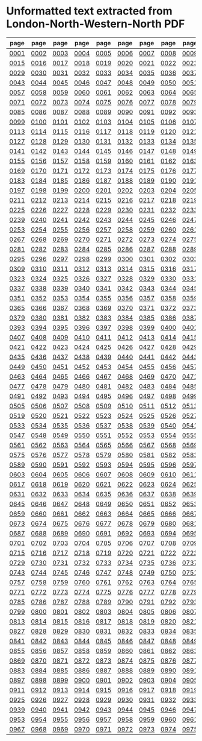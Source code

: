 # Unformatted text extracted from London-North-Western-North PDF

|page|page|page|page|page|page|page|page|page|page|page|page|page|page|
|----|----|----|----|----|----|----|----|----|----|----|----|----|----|
|[0001](London-North-Western-North/txt/pg_0001.txt)|[0002](London-North-Western-North/txt/pg_0002.txt)|[0003](London-North-Western-North/txt/pg_0003.txt)|[0004](London-North-Western-North/txt/pg_0004.txt)|[0005](London-North-Western-North/txt/pg_0005.txt)|[0006](London-North-Western-North/txt/pg_0006.txt)|[0007](London-North-Western-North/txt/pg_0007.txt)|[0008](London-North-Western-North/txt/pg_0008.txt)|[0009](London-North-Western-North/txt/pg_0009.txt)|[0010](London-North-Western-North/txt/pg_0010.txt)|[0011](London-North-Western-North/txt/pg_0011.txt)|[0012](London-North-Western-North/txt/pg_0012.txt)|[0013](London-North-Western-North/txt/pg_0013.txt)|[0014](London-North-Western-North/txt/pg_0014.txt)|
|[0015](London-North-Western-North/txt/pg_0015.txt)|[0016](London-North-Western-North/txt/pg_0016.txt)|[0017](London-North-Western-North/txt/pg_0017.txt)|[0018](London-North-Western-North/txt/pg_0018.txt)|[0019](London-North-Western-North/txt/pg_0019.txt)|[0020](London-North-Western-North/txt/pg_0020.txt)|[0021](London-North-Western-North/txt/pg_0021.txt)|[0022](London-North-Western-North/txt/pg_0022.txt)|[0023](London-North-Western-North/txt/pg_0023.txt)|[0024](London-North-Western-North/txt/pg_0024.txt)|[0025](London-North-Western-North/txt/pg_0025.txt)|[0026](London-North-Western-North/txt/pg_0026.txt)|[0027](London-North-Western-North/txt/pg_0027.txt)|[0028](London-North-Western-North/txt/pg_0028.txt)|
|[0029](London-North-Western-North/txt/pg_0029.txt)|[0030](London-North-Western-North/txt/pg_0030.txt)|[0031](London-North-Western-North/txt/pg_0031.txt)|[0032](London-North-Western-North/txt/pg_0032.txt)|[0033](London-North-Western-North/txt/pg_0033.txt)|[0034](London-North-Western-North/txt/pg_0034.txt)|[0035](London-North-Western-North/txt/pg_0035.txt)|[0036](London-North-Western-North/txt/pg_0036.txt)|[0037](London-North-Western-North/txt/pg_0037.txt)|[0038](London-North-Western-North/txt/pg_0038.txt)|[0039](London-North-Western-North/txt/pg_0039.txt)|[0040](London-North-Western-North/txt/pg_0040.txt)|[0041](London-North-Western-North/txt/pg_0041.txt)|[0042](London-North-Western-North/txt/pg_0042.txt)|
|[0043](London-North-Western-North/txt/pg_0043.txt)|[0044](London-North-Western-North/txt/pg_0044.txt)|[0045](London-North-Western-North/txt/pg_0045.txt)|[0046](London-North-Western-North/txt/pg_0046.txt)|[0047](London-North-Western-North/txt/pg_0047.txt)|[0048](London-North-Western-North/txt/pg_0048.txt)|[0049](London-North-Western-North/txt/pg_0049.txt)|[0050](London-North-Western-North/txt/pg_0050.txt)|[0051](London-North-Western-North/txt/pg_0051.txt)|[0052](London-North-Western-North/txt/pg_0052.txt)|[0053](London-North-Western-North/txt/pg_0053.txt)|[0054](London-North-Western-North/txt/pg_0054.txt)|[0055](London-North-Western-North/txt/pg_0055.txt)|[0056](London-North-Western-North/txt/pg_0056.txt)|
|[0057](London-North-Western-North/txt/pg_0057.txt)|[0058](London-North-Western-North/txt/pg_0058.txt)|[0059](London-North-Western-North/txt/pg_0059.txt)|[0060](London-North-Western-North/txt/pg_0060.txt)|[0061](London-North-Western-North/txt/pg_0061.txt)|[0062](London-North-Western-North/txt/pg_0062.txt)|[0063](London-North-Western-North/txt/pg_0063.txt)|[0064](London-North-Western-North/txt/pg_0064.txt)|[0065](London-North-Western-North/txt/pg_0065.txt)|[0066](London-North-Western-North/txt/pg_0066.txt)|[0067](London-North-Western-North/txt/pg_0067.txt)|[0068](London-North-Western-North/txt/pg_0068.txt)|[0069](London-North-Western-North/txt/pg_0069.txt)|[0070](London-North-Western-North/txt/pg_0070.txt)|
|[0071](London-North-Western-North/txt/pg_0071.txt)|[0072](London-North-Western-North/txt/pg_0072.txt)|[0073](London-North-Western-North/txt/pg_0073.txt)|[0074](London-North-Western-North/txt/pg_0074.txt)|[0075](London-North-Western-North/txt/pg_0075.txt)|[0076](London-North-Western-North/txt/pg_0076.txt)|[0077](London-North-Western-North/txt/pg_0077.txt)|[0078](London-North-Western-North/txt/pg_0078.txt)|[0079](London-North-Western-North/txt/pg_0079.txt)|[0080](London-North-Western-North/txt/pg_0080.txt)|[0081](London-North-Western-North/txt/pg_0081.txt)|[0082](London-North-Western-North/txt/pg_0082.txt)|[0083](London-North-Western-North/txt/pg_0083.txt)|[0084](London-North-Western-North/txt/pg_0084.txt)|
|[0085](London-North-Western-North/txt/pg_0085.txt)|[0086](London-North-Western-North/txt/pg_0086.txt)|[0087](London-North-Western-North/txt/pg_0087.txt)|[0088](London-North-Western-North/txt/pg_0088.txt)|[0089](London-North-Western-North/txt/pg_0089.txt)|[0090](London-North-Western-North/txt/pg_0090.txt)|[0091](London-North-Western-North/txt/pg_0091.txt)|[0092](London-North-Western-North/txt/pg_0092.txt)|[0093](London-North-Western-North/txt/pg_0093.txt)|[0094](London-North-Western-North/txt/pg_0094.txt)|[0095](London-North-Western-North/txt/pg_0095.txt)|[0096](London-North-Western-North/txt/pg_0096.txt)|[0097](London-North-Western-North/txt/pg_0097.txt)|[0098](London-North-Western-North/txt/pg_0098.txt)|
|[0099](London-North-Western-North/txt/pg_0099.txt)|[0100](London-North-Western-North/txt/pg_0100.txt)|[0101](London-North-Western-North/txt/pg_0101.txt)|[0102](London-North-Western-North/txt/pg_0102.txt)|[0103](London-North-Western-North/txt/pg_0103.txt)|[0104](London-North-Western-North/txt/pg_0104.txt)|[0105](London-North-Western-North/txt/pg_0105.txt)|[0106](London-North-Western-North/txt/pg_0106.txt)|[0107](London-North-Western-North/txt/pg_0107.txt)|[0108](London-North-Western-North/txt/pg_0108.txt)|[0109](London-North-Western-North/txt/pg_0109.txt)|[0110](London-North-Western-North/txt/pg_0110.txt)|[0111](London-North-Western-North/txt/pg_0111.txt)|[0112](London-North-Western-North/txt/pg_0112.txt)|
|[0113](London-North-Western-North/txt/pg_0113.txt)|[0114](London-North-Western-North/txt/pg_0114.txt)|[0115](London-North-Western-North/txt/pg_0115.txt)|[0116](London-North-Western-North/txt/pg_0116.txt)|[0117](London-North-Western-North/txt/pg_0117.txt)|[0118](London-North-Western-North/txt/pg_0118.txt)|[0119](London-North-Western-North/txt/pg_0119.txt)|[0120](London-North-Western-North/txt/pg_0120.txt)|[0121](London-North-Western-North/txt/pg_0121.txt)|[0122](London-North-Western-North/txt/pg_0122.txt)|[0123](London-North-Western-North/txt/pg_0123.txt)|[0124](London-North-Western-North/txt/pg_0124.txt)|[0125](London-North-Western-North/txt/pg_0125.txt)|[0126](London-North-Western-North/txt/pg_0126.txt)|
|[0127](London-North-Western-North/txt/pg_0127.txt)|[0128](London-North-Western-North/txt/pg_0128.txt)|[0129](London-North-Western-North/txt/pg_0129.txt)|[0130](London-North-Western-North/txt/pg_0130.txt)|[0131](London-North-Western-North/txt/pg_0131.txt)|[0132](London-North-Western-North/txt/pg_0132.txt)|[0133](London-North-Western-North/txt/pg_0133.txt)|[0134](London-North-Western-North/txt/pg_0134.txt)|[0135](London-North-Western-North/txt/pg_0135.txt)|[0136](London-North-Western-North/txt/pg_0136.txt)|[0137](London-North-Western-North/txt/pg_0137.txt)|[0138](London-North-Western-North/txt/pg_0138.txt)|[0139](London-North-Western-North/txt/pg_0139.txt)|[0140](London-North-Western-North/txt/pg_0140.txt)|
|[0141](London-North-Western-North/txt/pg_0141.txt)|[0142](London-North-Western-North/txt/pg_0142.txt)|[0143](London-North-Western-North/txt/pg_0143.txt)|[0144](London-North-Western-North/txt/pg_0144.txt)|[0145](London-North-Western-North/txt/pg_0145.txt)|[0146](London-North-Western-North/txt/pg_0146.txt)|[0147](London-North-Western-North/txt/pg_0147.txt)|[0148](London-North-Western-North/txt/pg_0148.txt)|[0149](London-North-Western-North/txt/pg_0149.txt)|[0150](London-North-Western-North/txt/pg_0150.txt)|[0151](London-North-Western-North/txt/pg_0151.txt)|[0152](London-North-Western-North/txt/pg_0152.txt)|[0153](London-North-Western-North/txt/pg_0153.txt)|[0154](London-North-Western-North/txt/pg_0154.txt)|
|[0155](London-North-Western-North/txt/pg_0155.txt)|[0156](London-North-Western-North/txt/pg_0156.txt)|[0157](London-North-Western-North/txt/pg_0157.txt)|[0158](London-North-Western-North/txt/pg_0158.txt)|[0159](London-North-Western-North/txt/pg_0159.txt)|[0160](London-North-Western-North/txt/pg_0160.txt)|[0161](London-North-Western-North/txt/pg_0161.txt)|[0162](London-North-Western-North/txt/pg_0162.txt)|[0163](London-North-Western-North/txt/pg_0163.txt)|[0164](London-North-Western-North/txt/pg_0164.txt)|[0165](London-North-Western-North/txt/pg_0165.txt)|[0166](London-North-Western-North/txt/pg_0166.txt)|[0167](London-North-Western-North/txt/pg_0167.txt)|[0168](London-North-Western-North/txt/pg_0168.txt)|
|[0169](London-North-Western-North/txt/pg_0169.txt)|[0170](London-North-Western-North/txt/pg_0170.txt)|[0171](London-North-Western-North/txt/pg_0171.txt)|[0172](London-North-Western-North/txt/pg_0172.txt)|[0173](London-North-Western-North/txt/pg_0173.txt)|[0174](London-North-Western-North/txt/pg_0174.txt)|[0175](London-North-Western-North/txt/pg_0175.txt)|[0176](London-North-Western-North/txt/pg_0176.txt)|[0177](London-North-Western-North/txt/pg_0177.txt)|[0178](London-North-Western-North/txt/pg_0178.txt)|[0179](London-North-Western-North/txt/pg_0179.txt)|[0180](London-North-Western-North/txt/pg_0180.txt)|[0181](London-North-Western-North/txt/pg_0181.txt)|[0182](London-North-Western-North/txt/pg_0182.txt)|
|[0183](London-North-Western-North/txt/pg_0183.txt)|[0184](London-North-Western-North/txt/pg_0184.txt)|[0185](London-North-Western-North/txt/pg_0185.txt)|[0186](London-North-Western-North/txt/pg_0186.txt)|[0187](London-North-Western-North/txt/pg_0187.txt)|[0188](London-North-Western-North/txt/pg_0188.txt)|[0189](London-North-Western-North/txt/pg_0189.txt)|[0190](London-North-Western-North/txt/pg_0190.txt)|[0191](London-North-Western-North/txt/pg_0191.txt)|[0192](London-North-Western-North/txt/pg_0192.txt)|[0193](London-North-Western-North/txt/pg_0193.txt)|[0194](London-North-Western-North/txt/pg_0194.txt)|[0195](London-North-Western-North/txt/pg_0195.txt)|[0196](London-North-Western-North/txt/pg_0196.txt)|
|[0197](London-North-Western-North/txt/pg_0197.txt)|[0198](London-North-Western-North/txt/pg_0198.txt)|[0199](London-North-Western-North/txt/pg_0199.txt)|[0200](London-North-Western-North/txt/pg_0200.txt)|[0201](London-North-Western-North/txt/pg_0201.txt)|[0202](London-North-Western-North/txt/pg_0202.txt)|[0203](London-North-Western-North/txt/pg_0203.txt)|[0204](London-North-Western-North/txt/pg_0204.txt)|[0205](London-North-Western-North/txt/pg_0205.txt)|[0206](London-North-Western-North/txt/pg_0206.txt)|[0207](London-North-Western-North/txt/pg_0207.txt)|[0208](London-North-Western-North/txt/pg_0208.txt)|[0209](London-North-Western-North/txt/pg_0209.txt)|[0210](London-North-Western-North/txt/pg_0210.txt)|
|[0211](London-North-Western-North/txt/pg_0211.txt)|[0212](London-North-Western-North/txt/pg_0212.txt)|[0213](London-North-Western-North/txt/pg_0213.txt)|[0214](London-North-Western-North/txt/pg_0214.txt)|[0215](London-North-Western-North/txt/pg_0215.txt)|[0216](London-North-Western-North/txt/pg_0216.txt)|[0217](London-North-Western-North/txt/pg_0217.txt)|[0218](London-North-Western-North/txt/pg_0218.txt)|[0219](London-North-Western-North/txt/pg_0219.txt)|[0220](London-North-Western-North/txt/pg_0220.txt)|[0221](London-North-Western-North/txt/pg_0221.txt)|[0222](London-North-Western-North/txt/pg_0222.txt)|[0223](London-North-Western-North/txt/pg_0223.txt)|[0224](London-North-Western-North/txt/pg_0224.txt)|
|[0225](London-North-Western-North/txt/pg_0225.txt)|[0226](London-North-Western-North/txt/pg_0226.txt)|[0227](London-North-Western-North/txt/pg_0227.txt)|[0228](London-North-Western-North/txt/pg_0228.txt)|[0229](London-North-Western-North/txt/pg_0229.txt)|[0230](London-North-Western-North/txt/pg_0230.txt)|[0231](London-North-Western-North/txt/pg_0231.txt)|[0232](London-North-Western-North/txt/pg_0232.txt)|[0233](London-North-Western-North/txt/pg_0233.txt)|[0234](London-North-Western-North/txt/pg_0234.txt)|[0235](London-North-Western-North/txt/pg_0235.txt)|[0236](London-North-Western-North/txt/pg_0236.txt)|[0237](London-North-Western-North/txt/pg_0237.txt)|[0238](London-North-Western-North/txt/pg_0238.txt)|
|[0239](London-North-Western-North/txt/pg_0239.txt)|[0240](London-North-Western-North/txt/pg_0240.txt)|[0241](London-North-Western-North/txt/pg_0241.txt)|[0242](London-North-Western-North/txt/pg_0242.txt)|[0243](London-North-Western-North/txt/pg_0243.txt)|[0244](London-North-Western-North/txt/pg_0244.txt)|[0245](London-North-Western-North/txt/pg_0245.txt)|[0246](London-North-Western-North/txt/pg_0246.txt)|[0247](London-North-Western-North/txt/pg_0247.txt)|[0248](London-North-Western-North/txt/pg_0248.txt)|[0249](London-North-Western-North/txt/pg_0249.txt)|[0250](London-North-Western-North/txt/pg_0250.txt)|[0251](London-North-Western-North/txt/pg_0251.txt)|[0252](London-North-Western-North/txt/pg_0252.txt)|
|[0253](London-North-Western-North/txt/pg_0253.txt)|[0254](London-North-Western-North/txt/pg_0254.txt)|[0255](London-North-Western-North/txt/pg_0255.txt)|[0256](London-North-Western-North/txt/pg_0256.txt)|[0257](London-North-Western-North/txt/pg_0257.txt)|[0258](London-North-Western-North/txt/pg_0258.txt)|[0259](London-North-Western-North/txt/pg_0259.txt)|[0260](London-North-Western-North/txt/pg_0260.txt)|[0261](London-North-Western-North/txt/pg_0261.txt)|[0262](London-North-Western-North/txt/pg_0262.txt)|[0263](London-North-Western-North/txt/pg_0263.txt)|[0264](London-North-Western-North/txt/pg_0264.txt)|[0265](London-North-Western-North/txt/pg_0265.txt)|[0266](London-North-Western-North/txt/pg_0266.txt)|
|[0267](London-North-Western-North/txt/pg_0267.txt)|[0268](London-North-Western-North/txt/pg_0268.txt)|[0269](London-North-Western-North/txt/pg_0269.txt)|[0270](London-North-Western-North/txt/pg_0270.txt)|[0271](London-North-Western-North/txt/pg_0271.txt)|[0272](London-North-Western-North/txt/pg_0272.txt)|[0273](London-North-Western-North/txt/pg_0273.txt)|[0274](London-North-Western-North/txt/pg_0274.txt)|[0275](London-North-Western-North/txt/pg_0275.txt)|[0276](London-North-Western-North/txt/pg_0276.txt)|[0277](London-North-Western-North/txt/pg_0277.txt)|[0278](London-North-Western-North/txt/pg_0278.txt)|[0279](London-North-Western-North/txt/pg_0279.txt)|[0280](London-North-Western-North/txt/pg_0280.txt)|
|[0281](London-North-Western-North/txt/pg_0281.txt)|[0282](London-North-Western-North/txt/pg_0282.txt)|[0283](London-North-Western-North/txt/pg_0283.txt)|[0284](London-North-Western-North/txt/pg_0284.txt)|[0285](London-North-Western-North/txt/pg_0285.txt)|[0286](London-North-Western-North/txt/pg_0286.txt)|[0287](London-North-Western-North/txt/pg_0287.txt)|[0288](London-North-Western-North/txt/pg_0288.txt)|[0289](London-North-Western-North/txt/pg_0289.txt)|[0290](London-North-Western-North/txt/pg_0290.txt)|[0291](London-North-Western-North/txt/pg_0291.txt)|[0292](London-North-Western-North/txt/pg_0292.txt)|[0293](London-North-Western-North/txt/pg_0293.txt)|[0294](London-North-Western-North/txt/pg_0294.txt)|
|[0295](London-North-Western-North/txt/pg_0295.txt)|[0296](London-North-Western-North/txt/pg_0296.txt)|[0297](London-North-Western-North/txt/pg_0297.txt)|[0298](London-North-Western-North/txt/pg_0298.txt)|[0299](London-North-Western-North/txt/pg_0299.txt)|[0300](London-North-Western-North/txt/pg_0300.txt)|[0301](London-North-Western-North/txt/pg_0301.txt)|[0302](London-North-Western-North/txt/pg_0302.txt)|[0303](London-North-Western-North/txt/pg_0303.txt)|[0304](London-North-Western-North/txt/pg_0304.txt)|[0305](London-North-Western-North/txt/pg_0305.txt)|[0306](London-North-Western-North/txt/pg_0306.txt)|[0307](London-North-Western-North/txt/pg_0307.txt)|[0308](London-North-Western-North/txt/pg_0308.txt)|
|[0309](London-North-Western-North/txt/pg_0309.txt)|[0310](London-North-Western-North/txt/pg_0310.txt)|[0311](London-North-Western-North/txt/pg_0311.txt)|[0312](London-North-Western-North/txt/pg_0312.txt)|[0313](London-North-Western-North/txt/pg_0313.txt)|[0314](London-North-Western-North/txt/pg_0314.txt)|[0315](London-North-Western-North/txt/pg_0315.txt)|[0316](London-North-Western-North/txt/pg_0316.txt)|[0317](London-North-Western-North/txt/pg_0317.txt)|[0318](London-North-Western-North/txt/pg_0318.txt)|[0319](London-North-Western-North/txt/pg_0319.txt)|[0320](London-North-Western-North/txt/pg_0320.txt)|[0321](London-North-Western-North/txt/pg_0321.txt)|[0322](London-North-Western-North/txt/pg_0322.txt)|
|[0323](London-North-Western-North/txt/pg_0323.txt)|[0324](London-North-Western-North/txt/pg_0324.txt)|[0325](London-North-Western-North/txt/pg_0325.txt)|[0326](London-North-Western-North/txt/pg_0326.txt)|[0327](London-North-Western-North/txt/pg_0327.txt)|[0328](London-North-Western-North/txt/pg_0328.txt)|[0329](London-North-Western-North/txt/pg_0329.txt)|[0330](London-North-Western-North/txt/pg_0330.txt)|[0331](London-North-Western-North/txt/pg_0331.txt)|[0332](London-North-Western-North/txt/pg_0332.txt)|[0333](London-North-Western-North/txt/pg_0333.txt)|[0334](London-North-Western-North/txt/pg_0334.txt)|[0335](London-North-Western-North/txt/pg_0335.txt)|[0336](London-North-Western-North/txt/pg_0336.txt)|
|[0337](London-North-Western-North/txt/pg_0337.txt)|[0338](London-North-Western-North/txt/pg_0338.txt)|[0339](London-North-Western-North/txt/pg_0339.txt)|[0340](London-North-Western-North/txt/pg_0340.txt)|[0341](London-North-Western-North/txt/pg_0341.txt)|[0342](London-North-Western-North/txt/pg_0342.txt)|[0343](London-North-Western-North/txt/pg_0343.txt)|[0344](London-North-Western-North/txt/pg_0344.txt)|[0345](London-North-Western-North/txt/pg_0345.txt)|[0346](London-North-Western-North/txt/pg_0346.txt)|[0347](London-North-Western-North/txt/pg_0347.txt)|[0348](London-North-Western-North/txt/pg_0348.txt)|[0349](London-North-Western-North/txt/pg_0349.txt)|[0350](London-North-Western-North/txt/pg_0350.txt)|
|[0351](London-North-Western-North/txt/pg_0351.txt)|[0352](London-North-Western-North/txt/pg_0352.txt)|[0353](London-North-Western-North/txt/pg_0353.txt)|[0354](London-North-Western-North/txt/pg_0354.txt)|[0355](London-North-Western-North/txt/pg_0355.txt)|[0356](London-North-Western-North/txt/pg_0356.txt)|[0357](London-North-Western-North/txt/pg_0357.txt)|[0358](London-North-Western-North/txt/pg_0358.txt)|[0359](London-North-Western-North/txt/pg_0359.txt)|[0360](London-North-Western-North/txt/pg_0360.txt)|[0361](London-North-Western-North/txt/pg_0361.txt)|[0362](London-North-Western-North/txt/pg_0362.txt)|[0363](London-North-Western-North/txt/pg_0363.txt)|[0364](London-North-Western-North/txt/pg_0364.txt)|
|[0365](London-North-Western-North/txt/pg_0365.txt)|[0366](London-North-Western-North/txt/pg_0366.txt)|[0367](London-North-Western-North/txt/pg_0367.txt)|[0368](London-North-Western-North/txt/pg_0368.txt)|[0369](London-North-Western-North/txt/pg_0369.txt)|[0370](London-North-Western-North/txt/pg_0370.txt)|[0371](London-North-Western-North/txt/pg_0371.txt)|[0372](London-North-Western-North/txt/pg_0372.txt)|[0373](London-North-Western-North/txt/pg_0373.txt)|[0374](London-North-Western-North/txt/pg_0374.txt)|[0375](London-North-Western-North/txt/pg_0375.txt)|[0376](London-North-Western-North/txt/pg_0376.txt)|[0377](London-North-Western-North/txt/pg_0377.txt)|[0378](London-North-Western-North/txt/pg_0378.txt)|
|[0379](London-North-Western-North/txt/pg_0379.txt)|[0380](London-North-Western-North/txt/pg_0380.txt)|[0381](London-North-Western-North/txt/pg_0381.txt)|[0382](London-North-Western-North/txt/pg_0382.txt)|[0383](London-North-Western-North/txt/pg_0383.txt)|[0384](London-North-Western-North/txt/pg_0384.txt)|[0385](London-North-Western-North/txt/pg_0385.txt)|[0386](London-North-Western-North/txt/pg_0386.txt)|[0387](London-North-Western-North/txt/pg_0387.txt)|[0388](London-North-Western-North/txt/pg_0388.txt)|[0389](London-North-Western-North/txt/pg_0389.txt)|[0390](London-North-Western-North/txt/pg_0390.txt)|[0391](London-North-Western-North/txt/pg_0391.txt)|[0392](London-North-Western-North/txt/pg_0392.txt)|
|[0393](London-North-Western-North/txt/pg_0393.txt)|[0394](London-North-Western-North/txt/pg_0394.txt)|[0395](London-North-Western-North/txt/pg_0395.txt)|[0396](London-North-Western-North/txt/pg_0396.txt)|[0397](London-North-Western-North/txt/pg_0397.txt)|[0398](London-North-Western-North/txt/pg_0398.txt)|[0399](London-North-Western-North/txt/pg_0399.txt)|[0400](London-North-Western-North/txt/pg_0400.txt)|[0401](London-North-Western-North/txt/pg_0401.txt)|[0402](London-North-Western-North/txt/pg_0402.txt)|[0403](London-North-Western-North/txt/pg_0403.txt)|[0404](London-North-Western-North/txt/pg_0404.txt)|[0405](London-North-Western-North/txt/pg_0405.txt)|[0406](London-North-Western-North/txt/pg_0406.txt)|
|[0407](London-North-Western-North/txt/pg_0407.txt)|[0408](London-North-Western-North/txt/pg_0408.txt)|[0409](London-North-Western-North/txt/pg_0409.txt)|[0410](London-North-Western-North/txt/pg_0410.txt)|[0411](London-North-Western-North/txt/pg_0411.txt)|[0412](London-North-Western-North/txt/pg_0412.txt)|[0413](London-North-Western-North/txt/pg_0413.txt)|[0414](London-North-Western-North/txt/pg_0414.txt)|[0415](London-North-Western-North/txt/pg_0415.txt)|[0416](London-North-Western-North/txt/pg_0416.txt)|[0417](London-North-Western-North/txt/pg_0417.txt)|[0418](London-North-Western-North/txt/pg_0418.txt)|[0419](London-North-Western-North/txt/pg_0419.txt)|[0420](London-North-Western-North/txt/pg_0420.txt)|
|[0421](London-North-Western-North/txt/pg_0421.txt)|[0422](London-North-Western-North/txt/pg_0422.txt)|[0423](London-North-Western-North/txt/pg_0423.txt)|[0424](London-North-Western-North/txt/pg_0424.txt)|[0425](London-North-Western-North/txt/pg_0425.txt)|[0426](London-North-Western-North/txt/pg_0426.txt)|[0427](London-North-Western-North/txt/pg_0427.txt)|[0428](London-North-Western-North/txt/pg_0428.txt)|[0429](London-North-Western-North/txt/pg_0429.txt)|[0430](London-North-Western-North/txt/pg_0430.txt)|[0431](London-North-Western-North/txt/pg_0431.txt)|[0432](London-North-Western-North/txt/pg_0432.txt)|[0433](London-North-Western-North/txt/pg_0433.txt)|[0434](London-North-Western-North/txt/pg_0434.txt)|
|[0435](London-North-Western-North/txt/pg_0435.txt)|[0436](London-North-Western-North/txt/pg_0436.txt)|[0437](London-North-Western-North/txt/pg_0437.txt)|[0438](London-North-Western-North/txt/pg_0438.txt)|[0439](London-North-Western-North/txt/pg_0439.txt)|[0440](London-North-Western-North/txt/pg_0440.txt)|[0441](London-North-Western-North/txt/pg_0441.txt)|[0442](London-North-Western-North/txt/pg_0442.txt)|[0443](London-North-Western-North/txt/pg_0443.txt)|[0444](London-North-Western-North/txt/pg_0444.txt)|[0445](London-North-Western-North/txt/pg_0445.txt)|[0446](London-North-Western-North/txt/pg_0446.txt)|[0447](London-North-Western-North/txt/pg_0447.txt)|[0448](London-North-Western-North/txt/pg_0448.txt)|
|[0449](London-North-Western-North/txt/pg_0449.txt)|[0450](London-North-Western-North/txt/pg_0450.txt)|[0451](London-North-Western-North/txt/pg_0451.txt)|[0452](London-North-Western-North/txt/pg_0452.txt)|[0453](London-North-Western-North/txt/pg_0453.txt)|[0454](London-North-Western-North/txt/pg_0454.txt)|[0455](London-North-Western-North/txt/pg_0455.txt)|[0456](London-North-Western-North/txt/pg_0456.txt)|[0457](London-North-Western-North/txt/pg_0457.txt)|[0458](London-North-Western-North/txt/pg_0458.txt)|[0459](London-North-Western-North/txt/pg_0459.txt)|[0460](London-North-Western-North/txt/pg_0460.txt)|[0461](London-North-Western-North/txt/pg_0461.txt)|[0462](London-North-Western-North/txt/pg_0462.txt)|
|[0463](London-North-Western-North/txt/pg_0463.txt)|[0464](London-North-Western-North/txt/pg_0464.txt)|[0465](London-North-Western-North/txt/pg_0465.txt)|[0466](London-North-Western-North/txt/pg_0466.txt)|[0467](London-North-Western-North/txt/pg_0467.txt)|[0468](London-North-Western-North/txt/pg_0468.txt)|[0469](London-North-Western-North/txt/pg_0469.txt)|[0470](London-North-Western-North/txt/pg_0470.txt)|[0471](London-North-Western-North/txt/pg_0471.txt)|[0472](London-North-Western-North/txt/pg_0472.txt)|[0473](London-North-Western-North/txt/pg_0473.txt)|[0474](London-North-Western-North/txt/pg_0474.txt)|[0475](London-North-Western-North/txt/pg_0475.txt)|[0476](London-North-Western-North/txt/pg_0476.txt)|
|[0477](London-North-Western-North/txt/pg_0477.txt)|[0478](London-North-Western-North/txt/pg_0478.txt)|[0479](London-North-Western-North/txt/pg_0479.txt)|[0480](London-North-Western-North/txt/pg_0480.txt)|[0481](London-North-Western-North/txt/pg_0481.txt)|[0482](London-North-Western-North/txt/pg_0482.txt)|[0483](London-North-Western-North/txt/pg_0483.txt)|[0484](London-North-Western-North/txt/pg_0484.txt)|[0485](London-North-Western-North/txt/pg_0485.txt)|[0486](London-North-Western-North/txt/pg_0486.txt)|[0487](London-North-Western-North/txt/pg_0487.txt)|[0488](London-North-Western-North/txt/pg_0488.txt)|[0489](London-North-Western-North/txt/pg_0489.txt)|[0490](London-North-Western-North/txt/pg_0490.txt)|
|[0491](London-North-Western-North/txt/pg_0491.txt)|[0492](London-North-Western-North/txt/pg_0492.txt)|[0493](London-North-Western-North/txt/pg_0493.txt)|[0494](London-North-Western-North/txt/pg_0494.txt)|[0495](London-North-Western-North/txt/pg_0495.txt)|[0496](London-North-Western-North/txt/pg_0496.txt)|[0497](London-North-Western-North/txt/pg_0497.txt)|[0498](London-North-Western-North/txt/pg_0498.txt)|[0499](London-North-Western-North/txt/pg_0499.txt)|[0500](London-North-Western-North/txt/pg_0500.txt)|[0501](London-North-Western-North/txt/pg_0501.txt)|[0502](London-North-Western-North/txt/pg_0502.txt)|[0503](London-North-Western-North/txt/pg_0503.txt)|[0504](London-North-Western-North/txt/pg_0504.txt)|
|[0505](London-North-Western-North/txt/pg_0505.txt)|[0506](London-North-Western-North/txt/pg_0506.txt)|[0507](London-North-Western-North/txt/pg_0507.txt)|[0508](London-North-Western-North/txt/pg_0508.txt)|[0509](London-North-Western-North/txt/pg_0509.txt)|[0510](London-North-Western-North/txt/pg_0510.txt)|[0511](London-North-Western-North/txt/pg_0511.txt)|[0512](London-North-Western-North/txt/pg_0512.txt)|[0513](London-North-Western-North/txt/pg_0513.txt)|[0514](London-North-Western-North/txt/pg_0514.txt)|[0515](London-North-Western-North/txt/pg_0515.txt)|[0516](London-North-Western-North/txt/pg_0516.txt)|[0517](London-North-Western-North/txt/pg_0517.txt)|[0518](London-North-Western-North/txt/pg_0518.txt)|
|[0519](London-North-Western-North/txt/pg_0519.txt)|[0520](London-North-Western-North/txt/pg_0520.txt)|[0521](London-North-Western-North/txt/pg_0521.txt)|[0522](London-North-Western-North/txt/pg_0522.txt)|[0523](London-North-Western-North/txt/pg_0523.txt)|[0524](London-North-Western-North/txt/pg_0524.txt)|[0525](London-North-Western-North/txt/pg_0525.txt)|[0526](London-North-Western-North/txt/pg_0526.txt)|[0527](London-North-Western-North/txt/pg_0527.txt)|[0528](London-North-Western-North/txt/pg_0528.txt)|[0529](London-North-Western-North/txt/pg_0529.txt)|[0530](London-North-Western-North/txt/pg_0530.txt)|[0531](London-North-Western-North/txt/pg_0531.txt)|[0532](London-North-Western-North/txt/pg_0532.txt)|
|[0533](London-North-Western-North/txt/pg_0533.txt)|[0534](London-North-Western-North/txt/pg_0534.txt)|[0535](London-North-Western-North/txt/pg_0535.txt)|[0536](London-North-Western-North/txt/pg_0536.txt)|[0537](London-North-Western-North/txt/pg_0537.txt)|[0538](London-North-Western-North/txt/pg_0538.txt)|[0539](London-North-Western-North/txt/pg_0539.txt)|[0540](London-North-Western-North/txt/pg_0540.txt)|[0541](London-North-Western-North/txt/pg_0541.txt)|[0542](London-North-Western-North/txt/pg_0542.txt)|[0543](London-North-Western-North/txt/pg_0543.txt)|[0544](London-North-Western-North/txt/pg_0544.txt)|[0545](London-North-Western-North/txt/pg_0545.txt)|[0546](London-North-Western-North/txt/pg_0546.txt)|
|[0547](London-North-Western-North/txt/pg_0547.txt)|[0548](London-North-Western-North/txt/pg_0548.txt)|[0549](London-North-Western-North/txt/pg_0549.txt)|[0550](London-North-Western-North/txt/pg_0550.txt)|[0551](London-North-Western-North/txt/pg_0551.txt)|[0552](London-North-Western-North/txt/pg_0552.txt)|[0553](London-North-Western-North/txt/pg_0553.txt)|[0554](London-North-Western-North/txt/pg_0554.txt)|[0555](London-North-Western-North/txt/pg_0555.txt)|[0556](London-North-Western-North/txt/pg_0556.txt)|[0557](London-North-Western-North/txt/pg_0557.txt)|[0558](London-North-Western-North/txt/pg_0558.txt)|[0559](London-North-Western-North/txt/pg_0559.txt)|[0560](London-North-Western-North/txt/pg_0560.txt)|
|[0561](London-North-Western-North/txt/pg_0561.txt)|[0562](London-North-Western-North/txt/pg_0562.txt)|[0563](London-North-Western-North/txt/pg_0563.txt)|[0564](London-North-Western-North/txt/pg_0564.txt)|[0565](London-North-Western-North/txt/pg_0565.txt)|[0566](London-North-Western-North/txt/pg_0566.txt)|[0567](London-North-Western-North/txt/pg_0567.txt)|[0568](London-North-Western-North/txt/pg_0568.txt)|[0569](London-North-Western-North/txt/pg_0569.txt)|[0570](London-North-Western-North/txt/pg_0570.txt)|[0571](London-North-Western-North/txt/pg_0571.txt)|[0572](London-North-Western-North/txt/pg_0572.txt)|[0573](London-North-Western-North/txt/pg_0573.txt)|[0574](London-North-Western-North/txt/pg_0574.txt)|
|[0575](London-North-Western-North/txt/pg_0575.txt)|[0576](London-North-Western-North/txt/pg_0576.txt)|[0577](London-North-Western-North/txt/pg_0577.txt)|[0578](London-North-Western-North/txt/pg_0578.txt)|[0579](London-North-Western-North/txt/pg_0579.txt)|[0580](London-North-Western-North/txt/pg_0580.txt)|[0581](London-North-Western-North/txt/pg_0581.txt)|[0582](London-North-Western-North/txt/pg_0582.txt)|[0583](London-North-Western-North/txt/pg_0583.txt)|[0584](London-North-Western-North/txt/pg_0584.txt)|[0585](London-North-Western-North/txt/pg_0585.txt)|[0586](London-North-Western-North/txt/pg_0586.txt)|[0587](London-North-Western-North/txt/pg_0587.txt)|[0588](London-North-Western-North/txt/pg_0588.txt)|
|[0589](London-North-Western-North/txt/pg_0589.txt)|[0590](London-North-Western-North/txt/pg_0590.txt)|[0591](London-North-Western-North/txt/pg_0591.txt)|[0592](London-North-Western-North/txt/pg_0592.txt)|[0593](London-North-Western-North/txt/pg_0593.txt)|[0594](London-North-Western-North/txt/pg_0594.txt)|[0595](London-North-Western-North/txt/pg_0595.txt)|[0596](London-North-Western-North/txt/pg_0596.txt)|[0597](London-North-Western-North/txt/pg_0597.txt)|[0598](London-North-Western-North/txt/pg_0598.txt)|[0599](London-North-Western-North/txt/pg_0599.txt)|[0600](London-North-Western-North/txt/pg_0600.txt)|[0601](London-North-Western-North/txt/pg_0601.txt)|[0602](London-North-Western-North/txt/pg_0602.txt)|
|[0603](London-North-Western-North/txt/pg_0603.txt)|[0604](London-North-Western-North/txt/pg_0604.txt)|[0605](London-North-Western-North/txt/pg_0605.txt)|[0606](London-North-Western-North/txt/pg_0606.txt)|[0607](London-North-Western-North/txt/pg_0607.txt)|[0608](London-North-Western-North/txt/pg_0608.txt)|[0609](London-North-Western-North/txt/pg_0609.txt)|[0610](London-North-Western-North/txt/pg_0610.txt)|[0611](London-North-Western-North/txt/pg_0611.txt)|[0612](London-North-Western-North/txt/pg_0612.txt)|[0613](London-North-Western-North/txt/pg_0613.txt)|[0614](London-North-Western-North/txt/pg_0614.txt)|[0615](London-North-Western-North/txt/pg_0615.txt)|[0616](London-North-Western-North/txt/pg_0616.txt)|
|[0617](London-North-Western-North/txt/pg_0617.txt)|[0618](London-North-Western-North/txt/pg_0618.txt)|[0619](London-North-Western-North/txt/pg_0619.txt)|[0620](London-North-Western-North/txt/pg_0620.txt)|[0621](London-North-Western-North/txt/pg_0621.txt)|[0622](London-North-Western-North/txt/pg_0622.txt)|[0623](London-North-Western-North/txt/pg_0623.txt)|[0624](London-North-Western-North/txt/pg_0624.txt)|[0625](London-North-Western-North/txt/pg_0625.txt)|[0626](London-North-Western-North/txt/pg_0626.txt)|[0627](London-North-Western-North/txt/pg_0627.txt)|[0628](London-North-Western-North/txt/pg_0628.txt)|[0629](London-North-Western-North/txt/pg_0629.txt)|[0630](London-North-Western-North/txt/pg_0630.txt)|
|[0631](London-North-Western-North/txt/pg_0631.txt)|[0632](London-North-Western-North/txt/pg_0632.txt)|[0633](London-North-Western-North/txt/pg_0633.txt)|[0634](London-North-Western-North/txt/pg_0634.txt)|[0635](London-North-Western-North/txt/pg_0635.txt)|[0636](London-North-Western-North/txt/pg_0636.txt)|[0637](London-North-Western-North/txt/pg_0637.txt)|[0638](London-North-Western-North/txt/pg_0638.txt)|[0639](London-North-Western-North/txt/pg_0639.txt)|[0640](London-North-Western-North/txt/pg_0640.txt)|[0641](London-North-Western-North/txt/pg_0641.txt)|[0642](London-North-Western-North/txt/pg_0642.txt)|[0643](London-North-Western-North/txt/pg_0643.txt)|[0644](London-North-Western-North/txt/pg_0644.txt)|
|[0645](London-North-Western-North/txt/pg_0645.txt)|[0646](London-North-Western-North/txt/pg_0646.txt)|[0647](London-North-Western-North/txt/pg_0647.txt)|[0648](London-North-Western-North/txt/pg_0648.txt)|[0649](London-North-Western-North/txt/pg_0649.txt)|[0650](London-North-Western-North/txt/pg_0650.txt)|[0651](London-North-Western-North/txt/pg_0651.txt)|[0652](London-North-Western-North/txt/pg_0652.txt)|[0653](London-North-Western-North/txt/pg_0653.txt)|[0654](London-North-Western-North/txt/pg_0654.txt)|[0655](London-North-Western-North/txt/pg_0655.txt)|[0656](London-North-Western-North/txt/pg_0656.txt)|[0657](London-North-Western-North/txt/pg_0657.txt)|[0658](London-North-Western-North/txt/pg_0658.txt)|
|[0659](London-North-Western-North/txt/pg_0659.txt)|[0660](London-North-Western-North/txt/pg_0660.txt)|[0661](London-North-Western-North/txt/pg_0661.txt)|[0662](London-North-Western-North/txt/pg_0662.txt)|[0663](London-North-Western-North/txt/pg_0663.txt)|[0664](London-North-Western-North/txt/pg_0664.txt)|[0665](London-North-Western-North/txt/pg_0665.txt)|[0666](London-North-Western-North/txt/pg_0666.txt)|[0667](London-North-Western-North/txt/pg_0667.txt)|[0668](London-North-Western-North/txt/pg_0668.txt)|[0669](London-North-Western-North/txt/pg_0669.txt)|[0670](London-North-Western-North/txt/pg_0670.txt)|[0671](London-North-Western-North/txt/pg_0671.txt)|[0672](London-North-Western-North/txt/pg_0672.txt)|
|[0673](London-North-Western-North/txt/pg_0673.txt)|[0674](London-North-Western-North/txt/pg_0674.txt)|[0675](London-North-Western-North/txt/pg_0675.txt)|[0676](London-North-Western-North/txt/pg_0676.txt)|[0677](London-North-Western-North/txt/pg_0677.txt)|[0678](London-North-Western-North/txt/pg_0678.txt)|[0679](London-North-Western-North/txt/pg_0679.txt)|[0680](London-North-Western-North/txt/pg_0680.txt)|[0681](London-North-Western-North/txt/pg_0681.txt)|[0682](London-North-Western-North/txt/pg_0682.txt)|[0683](London-North-Western-North/txt/pg_0683.txt)|[0684](London-North-Western-North/txt/pg_0684.txt)|[0685](London-North-Western-North/txt/pg_0685.txt)|[0686](London-North-Western-North/txt/pg_0686.txt)|
|[0687](London-North-Western-North/txt/pg_0687.txt)|[0688](London-North-Western-North/txt/pg_0688.txt)|[0689](London-North-Western-North/txt/pg_0689.txt)|[0690](London-North-Western-North/txt/pg_0690.txt)|[0691](London-North-Western-North/txt/pg_0691.txt)|[0692](London-North-Western-North/txt/pg_0692.txt)|[0693](London-North-Western-North/txt/pg_0693.txt)|[0694](London-North-Western-North/txt/pg_0694.txt)|[0695](London-North-Western-North/txt/pg_0695.txt)|[0696](London-North-Western-North/txt/pg_0696.txt)|[0697](London-North-Western-North/txt/pg_0697.txt)|[0698](London-North-Western-North/txt/pg_0698.txt)|[0699](London-North-Western-North/txt/pg_0699.txt)|[0700](London-North-Western-North/txt/pg_0700.txt)|
|[0701](London-North-Western-North/txt/pg_0701.txt)|[0702](London-North-Western-North/txt/pg_0702.txt)|[0703](London-North-Western-North/txt/pg_0703.txt)|[0704](London-North-Western-North/txt/pg_0704.txt)|[0705](London-North-Western-North/txt/pg_0705.txt)|[0706](London-North-Western-North/txt/pg_0706.txt)|[0707](London-North-Western-North/txt/pg_0707.txt)|[0708](London-North-Western-North/txt/pg_0708.txt)|[0709](London-North-Western-North/txt/pg_0709.txt)|[0710](London-North-Western-North/txt/pg_0710.txt)|[0711](London-North-Western-North/txt/pg_0711.txt)|[0712](London-North-Western-North/txt/pg_0712.txt)|[0713](London-North-Western-North/txt/pg_0713.txt)|[0714](London-North-Western-North/txt/pg_0714.txt)|
|[0715](London-North-Western-North/txt/pg_0715.txt)|[0716](London-North-Western-North/txt/pg_0716.txt)|[0717](London-North-Western-North/txt/pg_0717.txt)|[0718](London-North-Western-North/txt/pg_0718.txt)|[0719](London-North-Western-North/txt/pg_0719.txt)|[0720](London-North-Western-North/txt/pg_0720.txt)|[0721](London-North-Western-North/txt/pg_0721.txt)|[0722](London-North-Western-North/txt/pg_0722.txt)|[0723](London-North-Western-North/txt/pg_0723.txt)|[0724](London-North-Western-North/txt/pg_0724.txt)|[0725](London-North-Western-North/txt/pg_0725.txt)|[0726](London-North-Western-North/txt/pg_0726.txt)|[0727](London-North-Western-North/txt/pg_0727.txt)|[0728](London-North-Western-North/txt/pg_0728.txt)|
|[0729](London-North-Western-North/txt/pg_0729.txt)|[0730](London-North-Western-North/txt/pg_0730.txt)|[0731](London-North-Western-North/txt/pg_0731.txt)|[0732](London-North-Western-North/txt/pg_0732.txt)|[0733](London-North-Western-North/txt/pg_0733.txt)|[0734](London-North-Western-North/txt/pg_0734.txt)|[0735](London-North-Western-North/txt/pg_0735.txt)|[0736](London-North-Western-North/txt/pg_0736.txt)|[0737](London-North-Western-North/txt/pg_0737.txt)|[0738](London-North-Western-North/txt/pg_0738.txt)|[0739](London-North-Western-North/txt/pg_0739.txt)|[0740](London-North-Western-North/txt/pg_0740.txt)|[0741](London-North-Western-North/txt/pg_0741.txt)|[0742](London-North-Western-North/txt/pg_0742.txt)|
|[0743](London-North-Western-North/txt/pg_0743.txt)|[0744](London-North-Western-North/txt/pg_0744.txt)|[0745](London-North-Western-North/txt/pg_0745.txt)|[0746](London-North-Western-North/txt/pg_0746.txt)|[0747](London-North-Western-North/txt/pg_0747.txt)|[0748](London-North-Western-North/txt/pg_0748.txt)|[0749](London-North-Western-North/txt/pg_0749.txt)|[0750](London-North-Western-North/txt/pg_0750.txt)|[0751](London-North-Western-North/txt/pg_0751.txt)|[0752](London-North-Western-North/txt/pg_0752.txt)|[0753](London-North-Western-North/txt/pg_0753.txt)|[0754](London-North-Western-North/txt/pg_0754.txt)|[0755](London-North-Western-North/txt/pg_0755.txt)|[0756](London-North-Western-North/txt/pg_0756.txt)|
|[0757](London-North-Western-North/txt/pg_0757.txt)|[0758](London-North-Western-North/txt/pg_0758.txt)|[0759](London-North-Western-North/txt/pg_0759.txt)|[0760](London-North-Western-North/txt/pg_0760.txt)|[0761](London-North-Western-North/txt/pg_0761.txt)|[0762](London-North-Western-North/txt/pg_0762.txt)|[0763](London-North-Western-North/txt/pg_0763.txt)|[0764](London-North-Western-North/txt/pg_0764.txt)|[0765](London-North-Western-North/txt/pg_0765.txt)|[0766](London-North-Western-North/txt/pg_0766.txt)|[0767](London-North-Western-North/txt/pg_0767.txt)|[0768](London-North-Western-North/txt/pg_0768.txt)|[0769](London-North-Western-North/txt/pg_0769.txt)|[0770](London-North-Western-North/txt/pg_0770.txt)|
|[0771](London-North-Western-North/txt/pg_0771.txt)|[0772](London-North-Western-North/txt/pg_0772.txt)|[0773](London-North-Western-North/txt/pg_0773.txt)|[0774](London-North-Western-North/txt/pg_0774.txt)|[0775](London-North-Western-North/txt/pg_0775.txt)|[0776](London-North-Western-North/txt/pg_0776.txt)|[0777](London-North-Western-North/txt/pg_0777.txt)|[0778](London-North-Western-North/txt/pg_0778.txt)|[0779](London-North-Western-North/txt/pg_0779.txt)|[0780](London-North-Western-North/txt/pg_0780.txt)|[0781](London-North-Western-North/txt/pg_0781.txt)|[0782](London-North-Western-North/txt/pg_0782.txt)|[0783](London-North-Western-North/txt/pg_0783.txt)|[0784](London-North-Western-North/txt/pg_0784.txt)|
|[0785](London-North-Western-North/txt/pg_0785.txt)|[0786](London-North-Western-North/txt/pg_0786.txt)|[0787](London-North-Western-North/txt/pg_0787.txt)|[0788](London-North-Western-North/txt/pg_0788.txt)|[0789](London-North-Western-North/txt/pg_0789.txt)|[0790](London-North-Western-North/txt/pg_0790.txt)|[0791](London-North-Western-North/txt/pg_0791.txt)|[0792](London-North-Western-North/txt/pg_0792.txt)|[0793](London-North-Western-North/txt/pg_0793.txt)|[0794](London-North-Western-North/txt/pg_0794.txt)|[0795](London-North-Western-North/txt/pg_0795.txt)|[0796](London-North-Western-North/txt/pg_0796.txt)|[0797](London-North-Western-North/txt/pg_0797.txt)|[0798](London-North-Western-North/txt/pg_0798.txt)|
|[0799](London-North-Western-North/txt/pg_0799.txt)|[0800](London-North-Western-North/txt/pg_0800.txt)|[0801](London-North-Western-North/txt/pg_0801.txt)|[0802](London-North-Western-North/txt/pg_0802.txt)|[0803](London-North-Western-North/txt/pg_0803.txt)|[0804](London-North-Western-North/txt/pg_0804.txt)|[0805](London-North-Western-North/txt/pg_0805.txt)|[0806](London-North-Western-North/txt/pg_0806.txt)|[0807](London-North-Western-North/txt/pg_0807.txt)|[0808](London-North-Western-North/txt/pg_0808.txt)|[0809](London-North-Western-North/txt/pg_0809.txt)|[0810](London-North-Western-North/txt/pg_0810.txt)|[0811](London-North-Western-North/txt/pg_0811.txt)|[0812](London-North-Western-North/txt/pg_0812.txt)|
|[0813](London-North-Western-North/txt/pg_0813.txt)|[0814](London-North-Western-North/txt/pg_0814.txt)|[0815](London-North-Western-North/txt/pg_0815.txt)|[0816](London-North-Western-North/txt/pg_0816.txt)|[0817](London-North-Western-North/txt/pg_0817.txt)|[0818](London-North-Western-North/txt/pg_0818.txt)|[0819](London-North-Western-North/txt/pg_0819.txt)|[0820](London-North-Western-North/txt/pg_0820.txt)|[0821](London-North-Western-North/txt/pg_0821.txt)|[0822](London-North-Western-North/txt/pg_0822.txt)|[0823](London-North-Western-North/txt/pg_0823.txt)|[0824](London-North-Western-North/txt/pg_0824.txt)|[0825](London-North-Western-North/txt/pg_0825.txt)|[0826](London-North-Western-North/txt/pg_0826.txt)|
|[0827](London-North-Western-North/txt/pg_0827.txt)|[0828](London-North-Western-North/txt/pg_0828.txt)|[0829](London-North-Western-North/txt/pg_0829.txt)|[0830](London-North-Western-North/txt/pg_0830.txt)|[0831](London-North-Western-North/txt/pg_0831.txt)|[0832](London-North-Western-North/txt/pg_0832.txt)|[0833](London-North-Western-North/txt/pg_0833.txt)|[0834](London-North-Western-North/txt/pg_0834.txt)|[0835](London-North-Western-North/txt/pg_0835.txt)|[0836](London-North-Western-North/txt/pg_0836.txt)|[0837](London-North-Western-North/txt/pg_0837.txt)|[0838](London-North-Western-North/txt/pg_0838.txt)|[0839](London-North-Western-North/txt/pg_0839.txt)|[0840](London-North-Western-North/txt/pg_0840.txt)|
|[0841](London-North-Western-North/txt/pg_0841.txt)|[0842](London-North-Western-North/txt/pg_0842.txt)|[0843](London-North-Western-North/txt/pg_0843.txt)|[0844](London-North-Western-North/txt/pg_0844.txt)|[0845](London-North-Western-North/txt/pg_0845.txt)|[0846](London-North-Western-North/txt/pg_0846.txt)|[0847](London-North-Western-North/txt/pg_0847.txt)|[0848](London-North-Western-North/txt/pg_0848.txt)|[0849](London-North-Western-North/txt/pg_0849.txt)|[0850](London-North-Western-North/txt/pg_0850.txt)|[0851](London-North-Western-North/txt/pg_0851.txt)|[0852](London-North-Western-North/txt/pg_0852.txt)|[0853](London-North-Western-North/txt/pg_0853.txt)|[0854](London-North-Western-North/txt/pg_0854.txt)|
|[0855](London-North-Western-North/txt/pg_0855.txt)|[0856](London-North-Western-North/txt/pg_0856.txt)|[0857](London-North-Western-North/txt/pg_0857.txt)|[0858](London-North-Western-North/txt/pg_0858.txt)|[0859](London-North-Western-North/txt/pg_0859.txt)|[0860](London-North-Western-North/txt/pg_0860.txt)|[0861](London-North-Western-North/txt/pg_0861.txt)|[0862](London-North-Western-North/txt/pg_0862.txt)|[0863](London-North-Western-North/txt/pg_0863.txt)|[0864](London-North-Western-North/txt/pg_0864.txt)|[0865](London-North-Western-North/txt/pg_0865.txt)|[0866](London-North-Western-North/txt/pg_0866.txt)|[0867](London-North-Western-North/txt/pg_0867.txt)|[0868](London-North-Western-North/txt/pg_0868.txt)|
|[0869](London-North-Western-North/txt/pg_0869.txt)|[0870](London-North-Western-North/txt/pg_0870.txt)|[0871](London-North-Western-North/txt/pg_0871.txt)|[0872](London-North-Western-North/txt/pg_0872.txt)|[0873](London-North-Western-North/txt/pg_0873.txt)|[0874](London-North-Western-North/txt/pg_0874.txt)|[0875](London-North-Western-North/txt/pg_0875.txt)|[0876](London-North-Western-North/txt/pg_0876.txt)|[0877](London-North-Western-North/txt/pg_0877.txt)|[0878](London-North-Western-North/txt/pg_0878.txt)|[0879](London-North-Western-North/txt/pg_0879.txt)|[0880](London-North-Western-North/txt/pg_0880.txt)|[0881](London-North-Western-North/txt/pg_0881.txt)|[0882](London-North-Western-North/txt/pg_0882.txt)|
|[0883](London-North-Western-North/txt/pg_0883.txt)|[0884](London-North-Western-North/txt/pg_0884.txt)|[0885](London-North-Western-North/txt/pg_0885.txt)|[0886](London-North-Western-North/txt/pg_0886.txt)|[0887](London-North-Western-North/txt/pg_0887.txt)|[0888](London-North-Western-North/txt/pg_0888.txt)|[0889](London-North-Western-North/txt/pg_0889.txt)|[0890](London-North-Western-North/txt/pg_0890.txt)|[0891](London-North-Western-North/txt/pg_0891.txt)|[0892](London-North-Western-North/txt/pg_0892.txt)|[0893](London-North-Western-North/txt/pg_0893.txt)|[0894](London-North-Western-North/txt/pg_0894.txt)|[0895](London-North-Western-North/txt/pg_0895.txt)|[0896](London-North-Western-North/txt/pg_0896.txt)|
|[0897](London-North-Western-North/txt/pg_0897.txt)|[0898](London-North-Western-North/txt/pg_0898.txt)|[0899](London-North-Western-North/txt/pg_0899.txt)|[0900](London-North-Western-North/txt/pg_0900.txt)|[0901](London-North-Western-North/txt/pg_0901.txt)|[0902](London-North-Western-North/txt/pg_0902.txt)|[0903](London-North-Western-North/txt/pg_0903.txt)|[0904](London-North-Western-North/txt/pg_0904.txt)|[0905](London-North-Western-North/txt/pg_0905.txt)|[0906](London-North-Western-North/txt/pg_0906.txt)|[0907](London-North-Western-North/txt/pg_0907.txt)|[0908](London-North-Western-North/txt/pg_0908.txt)|[0909](London-North-Western-North/txt/pg_0909.txt)|[0910](London-North-Western-North/txt/pg_0910.txt)|
|[0911](London-North-Western-North/txt/pg_0911.txt)|[0912](London-North-Western-North/txt/pg_0912.txt)|[0913](London-North-Western-North/txt/pg_0913.txt)|[0914](London-North-Western-North/txt/pg_0914.txt)|[0915](London-North-Western-North/txt/pg_0915.txt)|[0916](London-North-Western-North/txt/pg_0916.txt)|[0917](London-North-Western-North/txt/pg_0917.txt)|[0918](London-North-Western-North/txt/pg_0918.txt)|[0919](London-North-Western-North/txt/pg_0919.txt)|[0920](London-North-Western-North/txt/pg_0920.txt)|[0921](London-North-Western-North/txt/pg_0921.txt)|[0922](London-North-Western-North/txt/pg_0922.txt)|[0923](London-North-Western-North/txt/pg_0923.txt)|[0924](London-North-Western-North/txt/pg_0924.txt)|
|[0925](London-North-Western-North/txt/pg_0925.txt)|[0926](London-North-Western-North/txt/pg_0926.txt)|[0927](London-North-Western-North/txt/pg_0927.txt)|[0928](London-North-Western-North/txt/pg_0928.txt)|[0929](London-North-Western-North/txt/pg_0929.txt)|[0930](London-North-Western-North/txt/pg_0930.txt)|[0931](London-North-Western-North/txt/pg_0931.txt)|[0932](London-North-Western-North/txt/pg_0932.txt)|[0933](London-North-Western-North/txt/pg_0933.txt)|[0934](London-North-Western-North/txt/pg_0934.txt)|[0935](London-North-Western-North/txt/pg_0935.txt)|[0936](London-North-Western-North/txt/pg_0936.txt)|[0937](London-North-Western-North/txt/pg_0937.txt)|[0938](London-North-Western-North/txt/pg_0938.txt)|
|[0939](London-North-Western-North/txt/pg_0939.txt)|[0940](London-North-Western-North/txt/pg_0940.txt)|[0941](London-North-Western-North/txt/pg_0941.txt)|[0942](London-North-Western-North/txt/pg_0942.txt)|[0943](London-North-Western-North/txt/pg_0943.txt)|[0944](London-North-Western-North/txt/pg_0944.txt)|[0945](London-North-Western-North/txt/pg_0945.txt)|[0946](London-North-Western-North/txt/pg_0946.txt)|[0947](London-North-Western-North/txt/pg_0947.txt)|[0948](London-North-Western-North/txt/pg_0948.txt)|[0949](London-North-Western-North/txt/pg_0949.txt)|[0950](London-North-Western-North/txt/pg_0950.txt)|[0951](London-North-Western-North/txt/pg_0951.txt)|[0952](London-North-Western-North/txt/pg_0952.txt)|
|[0953](London-North-Western-North/txt/pg_0953.txt)|[0954](London-North-Western-North/txt/pg_0954.txt)|[0955](London-North-Western-North/txt/pg_0955.txt)|[0956](London-North-Western-North/txt/pg_0956.txt)|[0957](London-North-Western-North/txt/pg_0957.txt)|[0958](London-North-Western-North/txt/pg_0958.txt)|[0959](London-North-Western-North/txt/pg_0959.txt)|[0960](London-North-Western-North/txt/pg_0960.txt)|[0961](London-North-Western-North/txt/pg_0961.txt)|[0962](London-North-Western-North/txt/pg_0962.txt)|[0963](London-North-Western-North/txt/pg_0963.txt)|[0964](London-North-Western-North/txt/pg_0964.txt)|[0965](London-North-Western-North/txt/pg_0965.txt)|[0966](London-North-Western-North/txt/pg_0966.txt)|
|[0967](London-North-Western-North/txt/pg_0967.txt)|[0968](London-North-Western-North/txt/pg_0968.txt)|[0969](London-North-Western-North/txt/pg_0969.txt)|[0970](London-North-Western-North/txt/pg_0970.txt)|[0971](London-North-Western-North/txt/pg_0971.txt)|[0972](London-North-Western-North/txt/pg_0972.txt)|[0973](London-North-Western-North/txt/pg_0973.txt)|[0974](London-North-Western-North/txt/pg_0974.txt)|[0975](London-North-Western-North/txt/pg_0975.txt)|[0976](London-North-Western-North/txt/pg_0976.txt)|[0977](London-North-Western-North/txt/pg_0977.txt)||||
